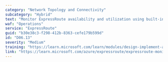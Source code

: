 ```yaml
---
category: "Network Topology and Connectivity"
subcategory: "Hybrid"
text: "Monitor ExpressRoute availability and utilization using built-in Express Route Insights."
waf: "Operations"
service: "ExpressRoute"
guid: "b30e38c3-f298-412b-8363-cefe179b599d"
id: "D06.13"
severity: "Medium"
training: "https://learn.microsoft.com/learn/modules/design-implement-azure-expressroute/"
link: "https://learn.microsoft.com/azure/expressroute/expressroute-monitoring-metrics-alerts"
---
```

